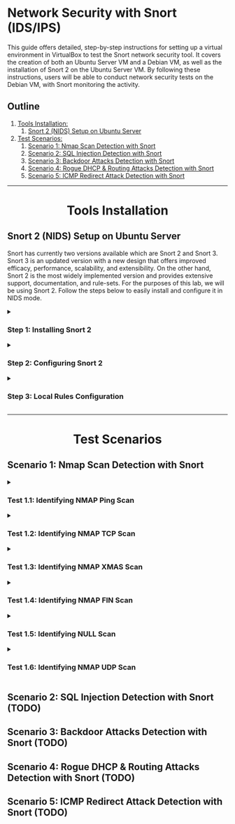 # Network Security with Snort (IDS/IPS)

This guide offers detailed, step-by-step instructions for setting up a virtual environment in VirtualBox to test the Snort network security tool. It covers the creation of both an Ubuntu Server VM and a Debian VM, as well as the installation of Snort 2 on the Ubuntu Server VM. By following these instructions, users will be able to conduct network security tests on the Debian VM, with Snort monitoring the activity.


## Outline

1. [Tools Installation:](#tools-installation)
    1. [Snort 2 (NIDS) Setup on Ubuntu Server](#snort-2-nids-setup-on-ubuntu-server)
2. [Test Scenarios:](#test-scenarios)
	1. [Scenario 1: Nmap Scan Detection with Snort](#scenario-1-nmap-scan-detection-with-snort)
	2. [Scenario 2: SQL Injection Detection with Snort](#)
	3. [Scenario 3: Backdoor Attacks Detection with Snort](#)
	4. [Scenario 4: Rogue DHCP & Routing Attacks Detection with Snort](#)
	5. [Scenario 5: ICMP Redirect Attack Detection with Snort](#)


----------------------------------------------------------------------------------------------------


<h1 align="center" id="tools-installation">Tools Installation</h1>

## Snort 2 (NIDS) Setup on Ubuntu Server

Snort has currently two versions available which are Snort 2 and Snort 3. Snort 3 is an updated version with a new design that offers improved efficacy, performance, scalability, and extensibility. On the other hand, Snort 2 is the most widely implemented version and provides extensive support, documentation, and rule-sets. For the purposes of this lab, we will be using Snort 2. Follow the steps below to easily install and configure it in NIDS mode.

<details>
<summary>
<h3>Step 1: Installing Snort 2</h3>
</summary>

1. Update apt package manager and install Snort 2:
    ```bash
    $ sudo apt update
    $ sudo apt install snort
    ```
    - If prompted during the installation to set the interface Snort should listen on and the address range for the local network, use `ip a` to find appropriate values.
2. Checking Snort version:
    ```bash
    $ snort -V
    ```
</details>


<details>
<summary>
<h3>Step 2: Configuring Snort 2</h3>
</summary>

1. Edit the Snort configuration file using the following values:
    - Open the Snort configuration file:
    ```bash
    $ sudo nano /etc/snort/snort.conf
    ```
    - In Step #1, set protected network and external network:
    ```yml
    # Setup the network addresses you are protecting
    #
    # Note to Debian users: this value is overriden when starting
    # up the Snort daemon through the init.d script by the
    # value of DEBIAN_SNORT_HOME_NET s defined in the
    # /etc/snort/snort.debian.conf configuration file
    #
    ipvar HOME_NET 192.168.57.0/24

    # Set up the external network addresses. Leave as "any" in most situations
    ipvar EXTERNAL_NET any
    ```
    - Set rule files' path:
    ```yml
    # Path to your rules files (this can be a relative path)
    # Note for Windows users:  You are advised to make this an absolute path,
    # such as:  c:\snort\rules
    var RULE_PATH /etc/snort/rules
    var SO_RULE_PATH /etc/snort/so_rules
    var PREPROC_RULE_PATH /etc/snort/preproc_rules

    # If you are using reputation preprocessor set these
    # Currently there is a bug with relative paths, they are relative to where snort is
    # not relative to snort.conf like the above variables
    # This is completely inconsistent with how other vars work, BUG 89986
    # Set the absolute path appropriately
    var WHITE_LIST_PATH /etc/snort/rules
    var BLACK_LIST_PATH /etc/snort/rules
    ```
    - In Step #6, uncomment the output line correspending to PCAP in order to generate logs in PCAP files for the rule-matching traffic pattern:
    ```yml
    # pcap
    output log_tcpdump: /var/log/snort/tcpdump.log
    ```
    - In Step #7, ensure that only the local rules file is left uncommented, while commenting out all other rules (community rules) in order to test Snort:
    ```yml
    include $RULE_PATH/local.rules
    ```
    - The `/etc/snort/rules/local.rules` file is where user can write their own rules for Snort.
2. Test the configuration file by running the following command:
    ```
    $ sudo snort -T -i enp0s9 -c /etc/snort/snort.conf
    ```
    - You shoud see a successfully validation message displayed on the output.

</details>


<details>
<summary>
<h3>Step 3: Local Rules Configuration</h3>
</summary>

1. Snort rules composed by two parts which are Rule Header and Rule Options.
    - Rule Header ([Rule Options]):
    ```yml
    action protocol source_ip source_port -> destination_ip destination_port ([Rule Options])
    ```
    - On Rule Options the `sid` values are divided in three categories ([reference](http://manual-snort-org.s3-website-us-east-1.amazonaws.com/node31.html)):
        - `< 100`: Reserved for future use.
        - `100-999,999`: Rules included with the Snort distribution.
        - `>= 1,000,000`: Used for local rules.
2. Write the following rules to generate an alert message for packets used in Nmap scanning:
    - Open local rules:
    ```bash
    $ sudo nano /etc/snort/rules/local.rules
    ```
    - **IP Packets:** Rule to match all packets using the IP protocol.
    ```yml
    alert ip any any -> any any (msg:"IP Packet detected"; sid:1000000; rev:1;)
    ```
    - **ICMP Packets:** The following rules match five types of packets using the ICMP protocol.
    ```yml
    alert icmp any any <> 192.168.57.4 any (msg:"ICMP Packet detected"; sid:2000000; rev:1;)
    alert icmp any any <> 192.168.57.4 any (msg:"ICMP Echo Request";      itype:8;  sid:2000001; rev:1;)
    alert icmp any any <> 192.168.57.4 any (msg:"ICMP Echo Reply";        itype:0;  sid:2000002; rev:1;)
    alert icmp any any <> 192.168.57.4 any (msg:"ICMP Timestamp Request"; itype:13; sid:2000003; rev:1;)
    alert icmp any any <> 192.168.57.4 any (msg:"ICMP Timestamp Reply)";  itype:14; sid:2000004; rev:1;)
    alert icmp any any <> 192.168.57.4 any (msg:"ICMP Destination Unreachable"; itype:3; sid:2000005; rev:1;)
    ```
    - **TCP Packets:** The following rules match eight types of packets using the TCP protocol.
    ```yml
    alert tcp any any <> 192.168.57.4 any (msg:"TCP Packet detected"; sid:3000000; rev:1;)
    alert tcp any any <> 192.168.57.4 any (msg:"TCP SYN";       flags:S;   sid:3000001; rev:1;)
    alert tcp any any <> 192.168.57.4 any (msg:"TCP SYN/ACK";   flags:SA;  sid:3000002; rev:1;)
    alert tcp any any <> 192.168.57.4 any (msg:"TCP ACK";       flags:A;   sid:3000003; rev:1;)
    alert tcp any any <> 192.168.57.4 any (msg:"TCP RST";       flags:R;   sid:3000004; rev:1;)
    alert tcp any any <> 192.168.57.4 any (msg:"TCP RST/ACK";   flags:RA;  sid:3000005; rev:1;)
    alert tcp any any <> 192.168.57.4 any (msg:"TCP NULL";      flags:0;   sif:3000006; rev:1;)
    alert tcp any any <> 192.168.57.4 any (msg:"TCP FIN";       flags:F;   sif:3000007; rev:1;)
    alert tcp any any <> 192.168.57.4 any (msg:"TCP XMAS Tree"; flags:FPU; sif:3000008; rev:1;)
    ```
    - **UDP Packets:** Rule to match all packets using the UDP protocol.
    ```yml
    alert udp any any <> 192.168.57.4 any (msg:"UDP Packet detected"; sid:4000000; rev:1;)
    alert udp any any <> 192.168.57.4 53  (msg:"UDP DNS";  sid:4000001; rev:1;)
    alert udp any any <> 192.168.57.4 67  (msg:"UDP DHCP"; sid:4000002; rev:1;)
    alert udp any any <> 192.168.57.4 161 (msg:"UDP SNMP"; sid:4000003; rev:1;)
    ```
3. Now it is possible to scan the network using the IDS mode:
    ```bash
    $ sudo snort -A console -c /etc/snort/snort.conf -i enp0s9
    ```
5. Use `ping` and `tcpdump` to generate ICMP traffic date and to monitor packets, respectively.

</details>

----------------------------------------------------------------------------------------------------


<h1 align="center" id="test-scenarios">Test Scenarios</h1>

## Scenario 1: Nmap Scan Detection with Snort

<details>
<summary>
<h3>Test 1.1: Identifying NMAP Ping Scan</h3>
</summary>

Add the following rule to `/etc/snort/rules/local.rules` to capture the ICMP protocol sent to Debia machine on the 192.168.1.0/24 network:
```
alert icmp any any -> 192.168.57.4 any (msg:"NMAP ping sweep Scan"; dsize:0; sld:10000004; rev 1;)
```
On Ubuntu Server machine, start the NIDS:
```
$ snort -A console -c c:\Snort\etc\snort.conf -i enp0s9
```
On the Attack machine, open Wireshark to capture the target network traffic:
```
ip.addr == "192.168.57.4"
```
On the Attack machine, run the following command to identify if the host is up or down.
```
$ nmap -sP --disable-arp-ping 192.168.57.4
```
</details>


<details>
<summary>
<h3>Test 1.2: Identifying NMAP TCP Scan</h3>
</summary>

Add to `/etc/snort/rules/local.rules` the following rule:
```
alert tcp any any -> 192.168.57.4 22 (msg:"NMAP TCP Scan"; sid:10000005; rev:2;)
```
On Ubuntu Server machine, start the NIDS:
```
$ snort -A console -c c:\Snort\etc\snort.conf -i enp0s9
```
On the Attack machine, open Wireshark to see the captured traffic generated by NMAP on port 22.
```
ip.addr == "192.168.57.4"
```
On the Attack machine, run the following command to perform a TCP Scan on port 22:
```
# nmap -sT -p22 192.168.57.4
```
On Ubuntu or CentOS start tcpdump:
```
tcpdump -vv -i enp0s9 port 22
```
The applied rule on the NIDS now can be validated.

</details>


<details>
<summary>
<h3>Test 1.3: Identifying NMAP XMAS Scan</h3>
</summary>

Add to `/etc/snort/rules/local.rules` the following rule:
```
alert tcp any any -> 192.168.57.4  22 (msg:"Nmap XMAS Tree Scan"; flags:FPU; sid:10000006; rev:1;)
```
On Ubuntu Server machine, start the NIDS:
```
$ snort -A console -c c:\Snort\etc\snort.conf -i enp0s9
```
On Ubuntu or CentOS start tcpdump:
```
tcpdump -vv -i enp0s9 port 22
```
On the Attack machine, open Wireshark to see the captured traffic generated by NMAP on port 22.
```
ip.addr == "192.168.57.4 "
```
On the Attack machine, run the following command to perform an XMAS Scan on port 22:
```
# nmap -sX -p22 192.168.57.4
```
The generated packets can be identified in Snort, Wireshark, and tcpdump.

</details>


<details>
<summary>
<h3>Test 1.4: Identifying NMAP FIN Scan</h3>
</summary>

Add to `/etc/snort/rules/local.rules` the following rule:
```
alert tcp any any -> 192.168.57.4  22 (msg:"Nmap FIN Scan"; flags:F; sid:10000008; rev:1;)
```
On Ubuntu Server machine, start the NIDS:
```
$ snort -A console -c c:\Snort\etc\snort.conf -i enp0s9
```
On Ubuntu or CentOS start tcpdump:
```
tcpdump -vv -i enp0s9 port 22
```
On the Attack machine, open Wireshark to see the captured traffic generated by NMAP on port 22.
```
ip.addr == "192.168.57.4 "
```
On the Attack machine, run the following command to perform a FIN Scan on port 22:
```
# nmap -sF -p22 192.168.57.4
```
The generated packets can be identified in Snort, Wireshark, and tcpdump.

</details>


<details>
<summary>
<h3>Test 1.5: Identifying NULL Scan</h3>
</summary>

Add to `/etc/snort/rules/local.rules` the following rule:
```
alert tcp any any -> 192.168.57.4  22 (msg:"Nmap NULL Scan"; flags:0; sid:10000009; rev:1;)
```
On Ubuntu Server machine, start the NIDS:
```
$ snort -A console -c c:\Snort\etc\snort.conf -i enp0s9
```
On Ubuntu or CentOS start tcpdump:
```
tcpdump -vv -i enp0s9 port 22
```
On the Attack machine, open Wireshark to see the captured traffic generated by NMAP on port 22.
```
ip.addr == "192.168.57.4 "
```
On the Attack machine, run the following command to perform a NULL Scan on port 22:
```
# nmap -sN -p22 192.168.57.4
```
The generated packets can be identified in Snort, Wireshark, and tcpdump.

</details>


<details>
<summary>
<h3>Test 1.6: Identifying NMAP UDP Scan</h3>
</summary>

Add to `/etc/snort/rules/local.rules` the following rule:
```
alert udp any any -> 192.168.57.4  any (msg:"Nmap UDP Scan"; sid:10000010; rev:1;)
```
On Ubuntu Server machine, start the NIDS:
```
$ snort -A console -c c:\Snort\etc\snort.conf -i enp0s9
```
On the Attack machine, open Wireshark to see the captured traffic generated by NMAP on port 68.
```
ip.addr == "192.168.57.4 "
```
On the Attack machine, run the following command to perform a UDP Scan on port 22:
```
# nmap -sU -p68 192.168.57.4
```
The generated packets can be identified in Snort, Wireshark, and tcpdump.

</details>


## Scenario 2: SQL Injection Detection with Snort (TODO)

## Scenario 3: Backdoor Attacks Detection with Snort (TODO)

## Scenario 4: Rogue DHCP & Routing Attacks Detection with Snort (TODO)

## Scenario 5: ICMP Redirect Attack Detection with Snort (TODO)

